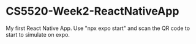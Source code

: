# CS5520-Week2-ReactNativeApp
My first React Native App. 
Use "npx expo start" and scan the QR code to start to simulate on expo. 

